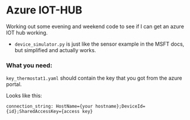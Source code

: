# Azure IOT-HUB

Working out some evening and weekend code to see if I can get an azure IOT hub working. 

* `device_simulator.py` is just like the sensor example in the MSFT docs, but simplified and actually works. 

### What you need:
`key_thermostat1.yaml` should contain the key that you got from the azure portal. 

Looks like this:
```
connection_string: HostName={your hostname};DeviceId={id};SharedAccessKey={access key}
```